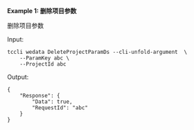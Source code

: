 **Example 1: 删除项目参数**

删除项目参数

Input: 

```
tccli wedata DeleteProjectParamDs --cli-unfold-argument  \
    --ParamKey abc \
    --ProjectId abc
```

Output: 
```
{
    "Response": {
        "Data": true,
        "RequestId": "abc"
    }
}
```

